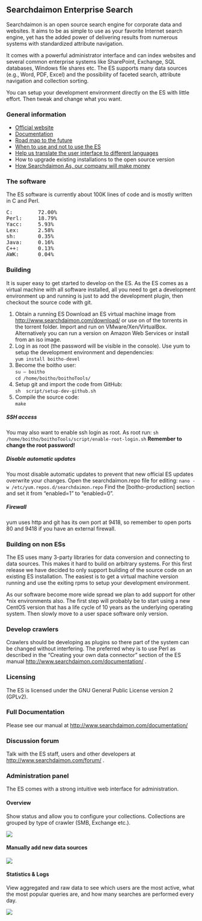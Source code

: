 ## Searchdaimon Enterprise Search ##

Searchdaimon is an open source search engine for corporate data and websites. It aims to be as simple to use as your favorite Internet search engine, yet has the added power of delivering results from numerous systems with standardized attribute navigation.

It comes with a powerful administrator interface and can index websites and several common enterprise systems like SharePoint, Exchange, SQL databases, Windows file shares etc. The ES supports many data sources (e.g., Word, PDF, Excel) and the possibility of faceted search, attribute navigation and collection sorting.

You can setup your development environment directly on the ES with little effort. Then tweak and change what you want. 

### General information ###
- [Official website](http://www.searchdaimon.com/)
- [Documentation](http://www.searchdaimon.com/documentation/)
- [Road map to the future](http://www.searchdaimon.com/wiki/Road_map_to_the_future)
- [When to use and not to use the ES](http://www.searchdaimon.com/products/when_to_use_and_not_to_use/)
- [Help us translate the user interface to different languages](http://www.searchdaimon.com/documentation/C48/#translating_the_search_engine_result_page_into_a_new_language)
- How to upgrade existing installations to the open source version
- [How Searchdaimon As, our company will make money](http://www.searchdaimon.com/wiki/Monetizing_the_ES)

### The software ###

The ES software is currently about 100K lines of code and is mostly written in C and Perl.

<pre>
C:        72.00%
Perl:     18.79%
Yacc:     5.93%
Lex:      2.58%
sh:       0.35%
Java:     0.16%
C++:      0.13%
AWK:      0.04%
</pre>
### Building ###

It is super easy to get started to develop on the ES. As the ES comes as a virtual machine with all software installed, all you need to get a development environment up and running is just to add the development plugin, then checkout the source code with git.

1.	Obtain a running ES
Download an ES virtual machine image from http://www.searchdaimon.com/download/ or use on of the torrents in the torrent folder. Import and run on VMware/Xen/VirtualBox. Alternatively you can run a version on Amazon Web Services or install from an iso image.
2.	Log in as root (the password will be visible in the console). Use yum to setup the development environment and dependencies:  
`yum install boitho-devel`  
3.	Become the boitho user:  
`su – boitho`  
`cd /home/boitho/boithoTools/`
4.	Setup git and import the code from GitHub:  
`sh  script/setup-dev-github.sh`  
5.	Compile the source code:  
`make`  

##### SSH access #####
You may also want to enable ssh login as root. As root run:
`sh /home/boitho/boithoTools/script/enable-root-login.sh`
**Remember to change the root password!**

##### Disable automatic updates #####
You most disable automatic updates to prevent that new official ES updates overwrite your changes. Open the searchdaimon.repo file for editing:
`nano -w /etc/yum.repos.d/searchdaimon.repo`
Find the [boitho-production] section and set it from “enabled=1” to “enabled=0”.

##### Firewall #####
yum uses http and git has its own port at 9418, so remember to open ports 80 and 9418 if you have an external firewall.

### Building on non ESs ###
The ES uses many 3-party libraries for data conversion and connecting to data sources. This makes it hard to build on arbitrary systems. For this first release we have decided to only support building of the source code on an existing ES installation. The easiest is to get a virtual machine version running and use the exiting rpms to setup your development environment.

As our software become more wide spread we plan to add support for other *nix environments also. The first step will probably be to start using a new CentOS version that has a life cycle of 10 years as the underlying operating system. Then slowly move to a user space software only version.

### Develop crawlers ###
Crawlers should be developing as plugins so there part of the system can be changed without interfering. The preferred whey is to use Perl as described in the “Creating your own data connector” section of the ES manual http://www.searchdaimon.com/documentation/ .

### Licensing ###
The ES is licensed under the GNU General Public License version 2 (GPLv2).

### Full Documentation ###
Please see our manual at http://www.searchdaimon.com/documentation/

### Discussion forum ###
Talk with the ES staff, users and other developers at http://www.searchdaimon.com/forum/ .

### Administration panel ###
The ES comes with a strong intuitive web interface for administration.

#### Overview ####
Show status and allow you to configure your collections. Collections are grouped by type of crawler (SMB, Exchange etc.).

![](https://raw.github.com/searchdaimon/enterprise-search/master/doc/images/admin_overview.png)

#### Manually add new data sources ####
![](https://raw.github.com/searchdaimon/enterprise-search/master/doc/images/admin_manage_edit.png)

#### Statistics & Logs ####
View aggregated and raw data to see which users are the most active, what the most popular queries are, and how many searches are performed every day.

![](https://raw.github.com/searchdaimon/enterprise-search/master/doc/images/admin_statistics.png)